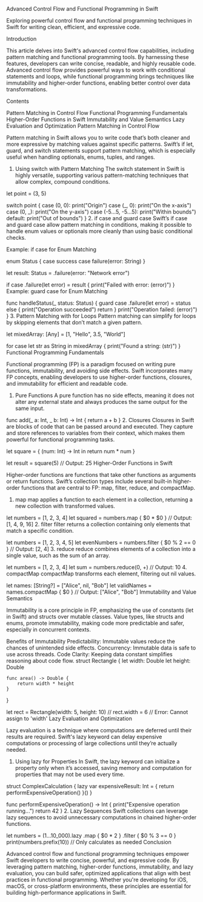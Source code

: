 Advanced Control Flow and Functional Programming in Swift

Exploring powerful control flow and functional programming techniques in Swift for writing clean, efficient, and expressive code.

Introduction

This article delves into Swift's advanced control flow capabilities, including pattern matching and functional programming tools. By harnessing these features, developers can write concise, readable, and highly reusable code. Advanced control flow provides powerful ways to work with conditional statements and loops, while functional programming brings techniques like immutability and higher-order functions, enabling better control over data transformations.

Contents

Pattern Matching in Control Flow
Functional Programming Fundamentals
Higher-Order Functions in Swift
Immutability and Value Semantics
Lazy Evaluation and Optimization
Pattern Matching in Control Flow

Pattern matching in Swift allows you to write code that’s both cleaner and more expressive by matching values against specific patterns. Swift’s if let, guard, and switch statements support pattern matching, which is especially useful when handling optionals, enums, tuples, and ranges.

1. Using switch with Pattern Matching
The switch statement in Swift is highly versatile, supporting various pattern-matching techniques that allow complex, compound conditions.

let point = (3, 5)

switch point {
case (0, 0):
    print("Origin")
case (_, 0):
    print("On the x-axis")
case (0, _):
    print("On the y-axis")
case (-5...5, -5...5):
    print("Within bounds")
default:
    print("Out of bounds")
}
2. if case and guard case
Swift’s if case and guard case allow pattern matching in conditions, making it possible to handle enum values or optionals more cleanly than using basic conditional checks.

Example: if case for Enum Matching

enum Status {
    case success
    case failure(error: String)
}

let result: Status = .failure(error: "Network error")

if case .failure(let error) = result {
    print("Failed with error: \(error)")
}
Example: guard case for Enum Matching

func handleStatus(_ status: Status) {
    guard case .failure(let error) = status else {
        print("Operation succeeded")
        return
    }
    print("Operation failed: \(error)")
}
3. Pattern Matching with for Loops
Pattern matching can simplify for loops by skipping elements that don’t match a given pattern.

let mixedArray: [Any] = [1, "Hello", 3.5, "World"]

for case let str as String in mixedArray {
    print("Found a string: \(str)")
}
Functional Programming Fundamentals

Functional programming (FP) is a paradigm focused on writing pure functions, immutability, and avoiding side effects. Swift incorporates many FP concepts, enabling developers to use higher-order functions, closures, and immutability for efficient and readable code.

1. Pure Functions
A pure function has no side effects, meaning it does not alter any external state and always produces the same output for the same input.

func add(_ a: Int, _ b: Int) -> Int {
    return a + b
}
2. Closures
Closures in Swift are blocks of code that can be passed around and executed. They capture and store references to variables from their context, which makes them powerful for functional programming tasks.

let square = { (num: Int) -> Int in
    return num * num
}

let result = square(5)  // Output: 25
Higher-Order Functions in Swift

Higher-order functions are functions that take other functions as arguments or return functions. Swift’s collection types include several built-in higher-order functions that are central to FP: map, filter, reduce, and compactMap.

1. map
map applies a function to each element in a collection, returning a new collection with transformed values.

let numbers = [1, 2, 3, 4]
let squared = numbers.map { $0 * $0 }
// Output: [1, 4, 9, 16]
2. filter
filter returns a collection containing only elements that match a specific condition.

let numbers = [1, 2, 3, 4, 5]
let evenNumbers = numbers.filter { $0 % 2 == 0 }
// Output: [2, 4]
3. reduce
reduce combines elements of a collection into a single value, such as the sum of an array.

let numbers = [1, 2, 3, 4]
let sum = numbers.reduce(0, +)
// Output: 10
4. compactMap
compactMap transforms each element, filtering out nil values.

let names: [String?] = ["Alice", nil, "Bob"]
let validNames = names.compactMap { $0 }
// Output: ["Alice", "Bob"]
Immutability and Value Semantics

Immutability is a core principle in FP, emphasizing the use of constants (let in Swift) and structs over mutable classes. Value types, like structs and enums, promote immutability, making code more predictable and safer, especially in concurrent contexts.

Benefits of Immutability
Predictability: Immutable values reduce the chances of unintended side effects.
Concurrency: Immutable data is safe to use across threads.
Code Clarity: Keeping data constant simplifies reasoning about code flow.
struct Rectangle {
    let width: Double
    let height: Double
    
    func area() -> Double {
        return width * height
    }
}

let rect = Rectangle(width: 5, height: 10)
// rect.width = 6 // Error: Cannot assign to 'width'
Lazy Evaluation and Optimization

Lazy evaluation is a technique where computations are deferred until their results are required. Swift's lazy keyword can delay expensive computations or processing of large collections until they’re actually needed.

1. Using lazy for Properties
In Swift, the lazy keyword can initialize a property only when it’s accessed, saving memory and computation for properties that may not be used every time.

struct ComplexCalculation {
    lazy var expensiveResult: Int = {
        return performExpensiveOperation()
    }()
}

func performExpensiveOperation() -> Int {
    print("Expensive operation running...")
    return 42
}
2. Lazy Sequences
Swift collections can leverage lazy sequences to avoid unnecessary computations in chained higher-order functions.

let numbers = (1...10_000).lazy
    .map { $0 * 2 }
    .filter { $0 % 3 == 0 }
print(numbers.prefix(10)) // Only calculates as needed
Conclusion

Advanced control flow and functional programming techniques empower Swift developers to write concise, powerful, and expressive code. By leveraging pattern matching, higher-order functions, immutability, and lazy evaluation, you can build safer, optimized applications that align with best practices in functional programming. Whether you're developing for iOS, macOS, or cross-platform environments, these principles are essential for building high-performance applications in Swift.

